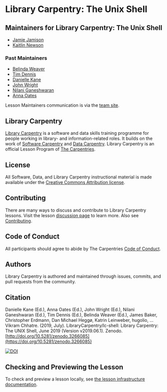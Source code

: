 # Library Carpentry: The Unix Shell

## Maintainers for Library Carpentry: The Unix Shell

- [Jamie Jamison](https://github.com/jmjamison)
- [Kaitlin Newson](https://github.com/kaitlinnewson)

### Past Maintainers

- [Belinda Weaver](https://github.com/weaverbel)
- [Tim Dennis](https://github.com/jt14den)
- [Danielle Kane](https://github.com/dakane1)
- [John Wright](https://twitter.com/jwscutt)
- [Nilani Ganeshwaran](https://github.com/uom-nilani)
- [Anna Oates](https://twitter.com/annaoates)

Lesson Maintainers communication is via the [team site](https://github.com/orgs/LibraryCarpentry/teams/lc-shell-maintainers).

## Library Carpentry

[Library Carpentry](https://librarycarpentry.org) is a software and data skills training programme for people working in library- and information-related roles. It builds on the work of [Software Carpentry](https://software-carpentry.org/) and [Data Carpentry](https://www.datacarpentry.org/). Library Carpentry is an official Lesson Program of [The Carpentries](https://carpentries.org/).

## License

All Software, Data, and Library Carpentry instructional material is made available under the [Creative Commons Attribution
license](https://github.com/LibraryCarpentry/lc-shell/blob/gh-pages/LICENSE.md).

## Contributing

There are many ways to discuss and contribute to Library Carpentry lessons. Visit the lesson [discussion page](https://librarycarpentry.org/lc-shell/discuss/index.html) to learn more. Also see [Contributing](https://github.com/LibraryCarpentry/lc-shell/blob/gh-pages/CONTRIBUTING.md).

## Code of Conduct

All participants should agree to abide by The Carpentries [Code of Conduct](https://docs.carpentries.org/topic_folders/policies/code-of-conduct.html).

## Authors

Library Carpentry is authored and maintained through issues, commits, and pull requests from the community.

## Citation

Danielle Kane (Ed.), Anna Oates (Ed.), John Wright (Ed.), Nilani Ganeshwaran (Ed.), Tim Dennis (Ed.), Belinda Weaver (Ed.), James Baker, Christopher Erdmann, Dan Michael Heggø, Katrin Leinweber, hugolio, … Vikram Chhatre. (2019, July). LibraryCarpentry/lc-shell: Library Carpentry: The UNIX Shell, June 2019 (Version v2019.06.1). Zenodo. [http://doi.org/10.5281/zenodo.3266085](https://doi.org/10.5281/zenodo.3266085)

[![DOI](https://zenodo.org/badge/DOI/10.5281/zenodo.3266085.svg)](https://doi.org/10.5281/zenodo.3266085)

## Checking and Previewing the Lesson

To check and preview a lesson locally, see [the lesson infrastructure documentation](https://carpentries.github.io/sandpaper-docs/).
